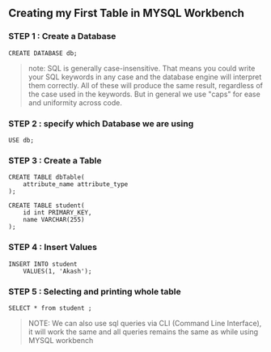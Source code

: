 ## Creating my First Table in MYSQL Workbench

### STEP 1 : Create a Database
```
CREATE DATABASE db;

```
> note:  SQL is generally case-insensitive. That means you could write your SQL keywords in any case and the database engine will interpret them correctly. All of these will produce the same result, regardless of the case used in the keywords. But in general we use "caps" for ease and uniformity across code.

### STEP 2 : specify which Database we are using 
```
USE db;

```

### STEP 3 : Create a Table
```
CREATE TABLE dbTable(
    attribute_name attribute_type
);
```

```
CREATE TABLE student(
    id int PRIMARY_KEY,
    name VARCHAR(255)
);
```

### STEP 4 : Insert Values
```
INSERT INTO student 
    VALUES(1, 'Akash');

```

### STEP 5 : Selecting and printing whole table
```
SELECT * from student ;

```

>NOTE: We can also use sql queries via CLI (Command Line Interface), it will work the same and all queries remains the same as while using MYSQL workbench